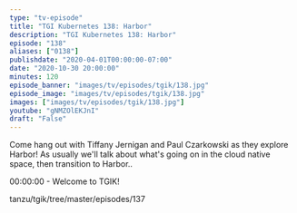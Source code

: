 ```yaml
---
type: "tv-episode"
title: "TGI Kubernetes 138: Harbor"
description: "TGI Kubernetes 138: Harbor"
episode: "138"
aliases: ["0138"]
publishdate: "2020-04-01T00:00:00-07:00"
date: "2020-10-30 20:00:00"
minutes: 120
episode_banner: "images/tv/episodes/tgik/138.jpg"
episode_image: "images/tv/episodes/tgik/138.jpg"
images: ["images/tv/episodes/tgik/138.jpg"]
youtube: "gNMZOlEKJnI"
draft: "False"
---
```


Come hang out with Tiffany Jernigan and Paul Czarkowski as they explore Harbor! As usually we'll talk about what's going on in the cloud native space, then transition to Harbor..

00:00:00 - Welcome to TGIK!

tanzu/tgik/tree/master/episodes/137